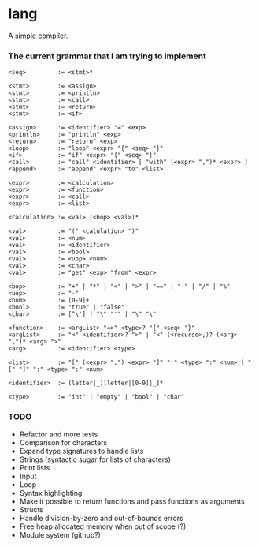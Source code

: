 # lang
A simple compiler.

### The current grammar that I am trying to implement
```
<seq>         := <stmt>*

<stmt>        := <assign>
<stmt>        := <println>
<stmt>        := <call>
<stmt>        := <return>
<stmt>        := <if>

<assign>      := <identifier> "=" <exp>
<println>     := "println" <exp>
<return>      := "return" <exp>
<loop>        := "loop" <expr> "{" <seq> "}"
<if>          := "if" <expr> "{" <seq> "}" 
<call>        := "call" <identifier> [ "with" (<expr> ",")* <expr> ]
<append>      := "append" <expr> "to" <list>

<expr>        := <calculation>
<expr>        := <function>
<expr>        := <call>
<expr>        := <list>

<calculation> := <val> (<bop> <val>)*

<val>         := "(" <calulation> ")"
<val>         := <num>
<val>         := <identifier>
<val>         := <bool>
<val>         := <uop> <num>
<val>         := <char>
<val>         := "get" <exp> "from" <expr>

<bop>         := "+" | "*" | "<" | ">" | "==" | "-" | "/" | "%"
<uop>         := "-"
<num>         := [0-9]+
<bool>        := "true" | "false"
<char>        := [^\'] | "\" "'" | "\" "\"

<function>    := <argList> "=>" <type>? "{" <seq> "}"
<argList>     := "<" <identifier>? ">" | "<" (<recurse>,)? (<arg> ",")* <arg> ">"
<arg>         := <identifier> <type>

<list>        := "[" (<expr> ",") <expr> "]" ":" <type> ":" <num> | "[" "]" ":" <type> ":" <num>

<identifier>  := (letter|_)[letter|[0-9]|_]*

<type>        := "int" | "empty" | "bool" | "char"
```

### TODO
- Refactor and more tests
- Comparison for characters
- Expand type signatures to handle lists
- Strings (syntactic sugar for lists of characters)
- Print lists
- Input
- Loop
- Syntax highlighting  
- Make it possible to return functions and pass functions as arguments
- Structs
- Handle division-by-zero and out-of-bounds errors
- Free heap allocated memory when out of scope (?)
- Module system (github?)
